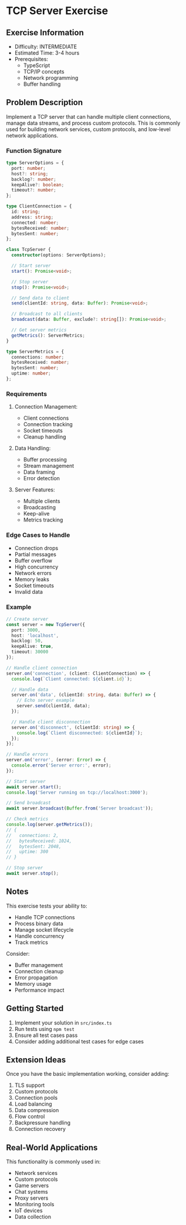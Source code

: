 # TCP Server Exercise

## Exercise Information
- Difficulty: INTERMEDIATE
- Estimated Time: 3-4 hours
- Prerequisites:
    - TypeScript
    - TCP/IP concepts
    - Network programming
    - Buffer handling

## Problem Description

Implement a TCP server that can handle multiple client connections, manage data streams, and process custom protocols. This is commonly used for building network services, custom protocols, and low-level network applications.

### Function Signature
```typescript
type ServerOptions = {
  port: number;
  host?: string;
  backlog?: number;
  keepAlive?: boolean;
  timeout?: number;
};

type ClientConnection = {
  id: string;
  address: string;
  connected: number;
  bytesReceived: number;
  bytesSent: number;
};

class TcpServer {
  constructor(options: ServerOptions);

  // Start server
  start(): Promise<void>;

  // Stop server
  stop(): Promise<void>;

  // Send data to client
  send(clientId: string, data: Buffer): Promise<void>;

  // Broadcast to all clients
  broadcast(data: Buffer, exclude?: string[]): Promise<void>;

  // Get server metrics
  getMetrics(): ServerMetrics;
}

type ServerMetrics = {
  connections: number;
  bytesReceived: number;
  bytesSent: number;
  uptime: number;
};
```

### Requirements

1. Connection Management:
    - Client connections
    - Connection tracking
    - Socket timeouts
    - Cleanup handling

2. Data Handling:
    - Buffer processing
    - Stream management
    - Data framing
    - Error detection

3. Server Features:
    - Multiple clients
    - Broadcasting
    - Keep-alive
    - Metrics tracking

### Edge Cases to Handle

- Connection drops
- Partial messages
- Buffer overflow
- High concurrency
- Network errors
- Memory leaks
- Socket timeouts
- Invalid data

### Example

```typescript
// Create server
const server = new TcpServer({
  port: 3000,
  host: 'localhost',
  backlog: 50,
  keepAlive: true,
  timeout: 30000
});

// Handle client connection
server.on('connection', (client: ClientConnection) => {
  console.log(`Client connected: ${client.id}`);

  // Handle data
  server.on('data', (clientId: string, data: Buffer) => {
    // Echo server example
    server.send(clientId, data);
  });

  // Handle client disconnection
  server.on('disconnect', (clientId: string) => {
    console.log(`Client disconnected: ${clientId}`);
  });
});

// Handle errors
server.on('error', (error: Error) => {
  console.error('Server error:', error);
});

// Start server
await server.start();
console.log('Server running on tcp://localhost:3000');

// Send broadcast
await server.broadcast(Buffer.from('Server broadcast'));

// Check metrics
console.log(server.getMetrics());
// {
//   connections: 2,
//   bytesReceived: 1024,
//   bytesSent: 2048,
//   uptime: 300
// }

// Stop server
await server.stop();
```

## Notes

This exercise tests your ability to:
- Handle TCP connections
- Process binary data
- Manage socket lifecycle
- Handle concurrency
- Track metrics

Consider:
- Buffer management
- Connection cleanup
- Error propagation
- Memory usage
- Performance impact

## Getting Started

1. Implement your solution in `src/index.ts`
2. Run tests using `npm test`
3. Ensure all test cases pass
4. Consider adding additional test cases for edge cases

## Extension Ideas

Once you have the basic implementation working, consider adding:
1. TLS support
2. Custom protocols
3. Connection pools
4. Load balancing
5. Data compression
6. Flow control
7. Backpressure handling
8. Connection recovery

## Real-World Applications

This functionality is commonly used in:
- Network services
- Custom protocols
- Game servers
- Chat systems
- Proxy servers
- Monitoring tools
- IoT devices
- Data collection
